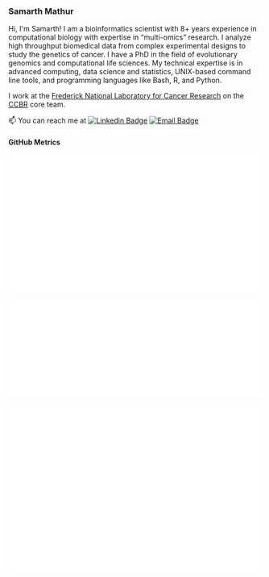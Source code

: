 ### Samarth Mathur

Hi, I'm Samarth! I am a bioinformatics scientist with 8+ years experience in computational biology with expertise in “multi-omics” research. I analyze high throughput biomedical data from complex experimental designs to study the genetics of cancer. I have a PhD in the field of
evolutionary genomics and computational life sciences. My technical expertise is in advanced computing, data science and statistics, UNIX-based command line tools, and programming languages like Bash, R, and Python. 

I work at the [Frederick National Laboratory for Cancer Research](https://frederick.cancer.gov) on the [CCBR](https://github.com/ccbr) core team.

 📫 You can reach me at  [![Linkedin Badge](https://img.shields.io/badge/-SamarthMathur-blue?style=flat-square&logo=Linkedin&logoColor=white&link=https://www.linkedin.com/in/samarthmathurphd/)](https://www.linkedin.com/in/samarthmathurphd/)
[![Email Badge](https://img.shields.io/badge/-samarth8392@gmail.com-c14438?style=flat-square&logo=ProtonMail&logoColor=white&link=mailto:samarth8392@gmail.com)](mailto:samarth8392@gmail.com)



#### GitHub Metrics

[![metrics](github-metrics.svg)](https://metrics.lecoq.io/insights/samarth8392)

[![languages](metrics.plugin.languages.svg)](https://metrics.lecoq.io/insights/samarth8392)

[![calendar](metrics.plugin.isocalendar.fullyear.svg)](https://metrics.lecoq.io/insights/samarth8392)

